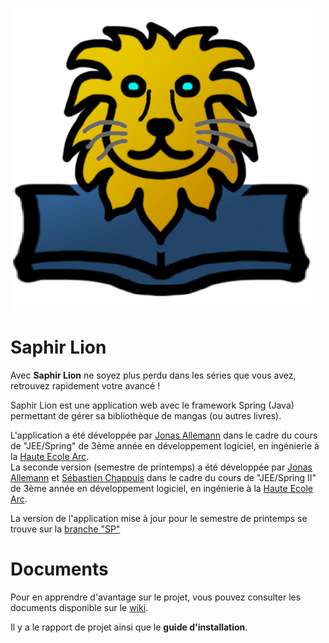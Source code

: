 ![Logo du projet](/doc/Logo.png?raw=true)

# Saphir Lion
Avec **Saphir Lion** ne soyez plus perdu dans les séries que vous avez, retrouvez rapidement votre avancé !

Saphir Lion est une application web avec le framework Spring (Java) permettant de gérer sa bibliothèque de mangas (ou autres livres).

L'application a été développée par [Jonas Allemann](https://github.com/Ozurah) dans le cadre du cours de "JEE/Spring" de 3ème année en développement logiciel, en ingénierie à la [Haute Ecole Arc](https://he-arc.ch/).<br>
La seconde version (semestre de printemps) a été développée par [Jonas Allemann](https://github.com/Ozurah) et [Sébastien Chappuis](https://github.com/seba-chappuis) dans le cadre du cours de "JEE/Spring II" de 3ème année en développement logiciel, en ingénierie à la [Haute Ecole Arc](https://he-arc.ch/).

La version de l'application mise à jour pour le semestre de printemps se trouve sur la [branche "SP"](https://github.com/Ozurah-HES/SaphirLion/tree/SP)

# Documents
Pour en apprendre d'avantage sur le projet, vous pouvez consulter les documents disponible sur le [wiki](https://github.com/Ozurah-HES/SaphirLion/wiki).

Il y a le rapport de projet ainsi que le **guide d'installation**.
